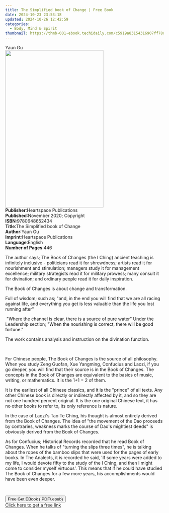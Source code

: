```yaml
---
title: The Simplified book of Change | Free Book
date: 2024-10-23 23:53:18
updated: 2024-10-26 12:42:59
categories:
  - Body, Mind & Spirit
thumbnail: https://thmb-001-ebook.techidaily.com/c5919a83154316907ff78d5a2ebf6aeaef956bb590fdb47fb8accb6a6b5156f0.jpg
---
```

<main id="book-container">
  <div class="flex flex-col">
    <div class="book-brief flex-1 py-6 px-4 sm:p-6 md:py-10 md:px-8">
      <!-- brief-->
      <div class="book-brief-main">Yaun Gu</div>
    </div>
    <div
      class="book-meta-info flex-1 grid gap-4 col-start-1 col-end-3 row-start-1 sm:mb-6 sm:grid-cols-4 lg:gap-6 lg:col-start-2 lg:row-end-6 lg:row-span-6 lg:mb-0"
    >
      <div
        class="book-meta-info-left place-content-center mt-4 p-4 text-sm leading-6 col-start-2 col-span-2 dark:text-slate-400"
      >
        <img
          class="w-full h-500 object-cover rounded-lg sm:h-255 sm:col-span-2 lg:col-span-full"
          src="https://img-001-ebook.techidaily.com/4491008e2fac6fc9b39599d6c2879fa68595f3722937770818992dfa257c7422.jpg"
          alt=""
          width="312"
          height="500"
        />
      </div>
      <div
        class="book-meta-info-right mt-2 col-start-1 row-start-2 col-span-3 self-center"
      >
        <!-- meta data  -->
        <div class="flex flex-col px-4 md:px-8">
          <div class="flex-1">
            <strong>Publisher</strong>:<span class="px-2"
              >Heartspace Publications</span
            >
          </div>
          <div class="flex-1">
            <strong>Published</strong>:<span class="px-2"
              >November 2020; Copyright</span
            >
          </div>
          <div class="flex-1">
            <strong>ISBN</strong>:<span class="px-2">9780648652434</span>
          </div>
          <div class="flex-1">
            <strong>Title</strong>:<span class="px-2"
              >The Simplified book of Change</span
            >
          </div>
          <div class="flex-1">
            <strong>Author</strong>:<span class="px-2">Yaun Gu</span>
          </div>
          <div class="flex-1">
            <strong>Imprint</strong>:<span class="px-2"
              >Heartspace Publications</span
            >
          </div>
          <div class="flex-1">
            <strong>Language</strong>:<span class="px-2">English</span>
          </div>
          <div class="flex-1">
            <strong>Number of Pages</strong>:<span class="px-2">446</span>
          </div>
        </div>
      </div>
    </div>
    <div class="book-description flex-1 py-6 px-4 sm:p-6 md:py-10 md:px-8">
      <div class="book-description-main">
        <div accordion-content="" id="description">
          <p>
            The author says; The Book of Changes (the I Ching) ancient teaching
            is infinitely inclusive - politicians read it for shrewdness;
            artists read it for nourishment and stimulation; managers study it
            for management excellence; military strategists read it for military
            prowess; many consult it for divination; and ordinary people read it
            for daily inspiration.
            <span style="color: rgb(0, 0, 0)">&nbsp;</span>
          </p>
          <p>The Book of Changes is about change and transformation.</p>
          <p>
            Full of wisdom; such as; "and, in the end you will find that we are
            all racing against life, and everything you get is less valuable
            than the life you lost running after"
          </p>
          <p>
            &nbsp;"Where the channel is clear, there is a source of pure water"
            Under the Leadership section;
            <span style="color: rgb(0, 0, 0)"
              >"When the nourishing is correct, there will be good
              fortune."</span
            >
          </p>
          <p>
            The work contains analysis and instruction on the divination
            function.
          </p>
          <p><br /></p>
          <p>
            For Chinese people, The Book of Changes is the source of all
            philosophy. When you study Zeng Guofan, Xue Yangming, Confucius and
            Laozi, if you go deeper, you will find that their source is in the
            Book of Changes. The concepts in the Book of Changes are equivalent
            to the basics of music, writing, or mathematics. It is the 1+1 = 2
            of them.
          </p>
          <p>
            It is the earliest of all Chinese classics, and it is the "prince"
            of all texts. Any other Chinese book is directly or indirectly
            affected by it, and so they are not one hundred percent original. It
            is the one original Chinese text, it has no other books to refer to,
            its only reference is nature.
          </p>
          <p>
            In the case of Laozi's Tao Te Ching, his thought is almost entirely
            derived from the Book of Changes. The idea of "the movement of the
            Dao proceeds by contraries, weakness marks the course of Dao's
            mightiest deeds" is obviously derived from the Book of Changes.
          </p>
          <p>
            As for Confucius; Historical Records recorded that he read Book of
            Changes. When he talks of "turning the slips three times", he is
            talking about the ropes of the bamboo slips that were used for the
            pages of early books. In The Analects, it is recorded he said, 'If
            some years were added to my life, I would devote fifty to the study
            of the I Ching, and then I might come to consider myself virtuous'.
            This means that if he could have studied The Book of Changes for a
            few more years, his accomplishments would have been even deeper.
          </p>
          <p><br /></p>
        </div>
        <div class="accordion-fader"></div>
      </div>
    </div>
    <div class="book-excerpts flex-1 py-6 px-4 sm:p-6 md:py-10 md:px-8"></div>
    <div
      class="book-about-author flex-1 py-6 px-4 sm:p-6 md:py-10 md:px-8"
    ></div>
    <div class="book-free-get flex-1 py-6 px-4 sm:p-6 md:py-10 md:px-8">
      <button
        id="btn-free-get"
        class="bg-blue-500 hover:bg-blue-700 text-white font-bold py-2 px-4 rounded"
      >
        Free Get EBook (.PDF/.epub)
      </button>
      <div id="countdown-display" class="px-2 text-lg mt-2"></div>
      <a
        id="free-link"
        class="hidden bg-blue-500 hover:bg-blue-700 text-white font-bold py-2 px-4 rounded"
        href="https://www.ebooks.com/en-us/book/210184613/the-simplified-book-of-change/yaun-gu/"
        target="_blank"
        >Click here to get a free link</a
      >
    </div>
    <script>
      let countdownTime = 0;
      let countdownInterval = null;
      document
        .getElementById('btn-free-get')
        .addEventListener('click', startCountdown);
      function startCountdown() {
        countdownTime = new Date().getTime() + 60000 * 3;
        countdownInterval = setInterval(updateCountdown, 1000);
        document.getElementById('btn-free-get').disabled = true;
        document
          .getElementById('btn-free-get')
          .classList.add('bg-gray-500', 'cursor-not-allowed');
      }
      function updateCountdown() {
        let currentTime = new Date().getTime();
        let timeLeft = countdownTime - currentTime;
        let secondsLeft = Math.floor(timeLeft / 1000);
        document.getElementById('countdown-display').innerHTML =
          `Remaining time: ${secondsLeft} seconds.`;
        if (secondsLeft <= 0) {
          clearInterval(countdownInterval);
          document.getElementById('btn-free-get').classList.add('hidden');
          document.getElementById('free-link').classList.remove('hidden');
          document.getElementById('countdown-display').innerHTML = '';
        }
      }
    </script>
  </div>
</main>
